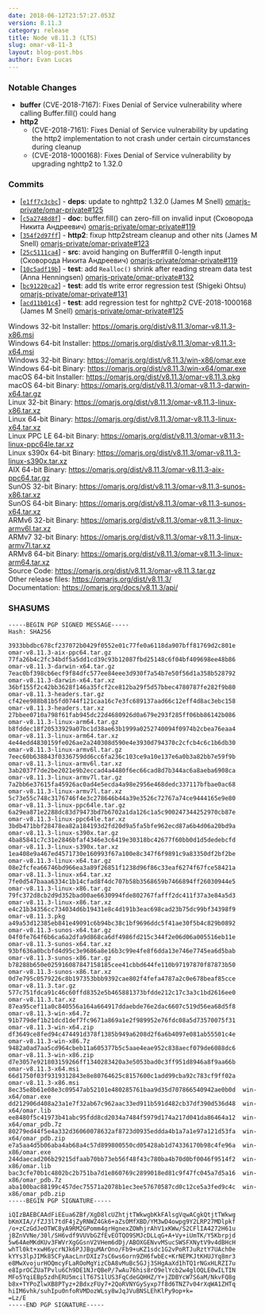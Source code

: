 ```yaml
---
date: 2018-06-12T23:57:27.053Z
version: 8.11.3
category: release
title: Node v8.11.3 (LTS)
slug: omar-v8-11-3
layout: blog-post.hbs
author: Evan Lucas
---
```


### Notable Changes

* **buffer** (CVE-2018-7167): Fixes Denial of Service vulnerability where calling Buffer.fill() could hang
* **http2**
  * (CVE-2018-7161): Fixes Denial of Service vulnerability by updating the http2 implementation to not crash under certain circumstances during cleanup
  * (CVE-2018-1000168): Fixes Denial of Service vulnerability by upgrading nghttp2 to 1.32.0

### Commits

* [[`e1ff7c3cbc`](https://github.com/omarjs/omar/commit/e1ff7c3cbc)] - **deps**: update to nghttp2 1.32.0 (James M Snell) [omarjs-private/omar-private#125](https://github.com/omarjs-private/omar-private/pull/125)
* [[`c5a2748d8f`](https://github.com/omarjs/omar/commit/c5a2748d8f)] - **doc**: buffer.fill() can zero-fill on invalid input (Сковорода Никита Андреевич) [omarjs-private/omar-private#119](https://github.com/omarjs-private/omar-private/pull/119)
* [[`354f2d97ff`](https://github.com/omarjs/omar/commit/354f2d97ff)] - **http2**: fixup http2stream cleanup and other nits (James M Snell) [omarjs-private/omar-private#123](https://github.com/omarjs-private/omar-private/pull/123)
* [[`25c5111ca4`](https://github.com/omarjs/omar/commit/25c5111ca4)] - **src**: avoid hanging on Buffer#fill 0-length input (Сковорода Никита Андреевич) [omarjs-private/omar-private#119](https://github.com/omarjs-private/omar-private/pull/119)
* [[`10c5adf19b`](https://github.com/omarjs/omar/commit/10c5adf19b)] - **test**: add `Realloc()` shrink after reading stream data test (Anna Henningsen) [omarjs-private/omar-private#132](https://github.com/omarjs-private/omar-private/pull/132)
* [[`bc91220ca2`](https://github.com/omarjs/omar/commit/bc91220ca2)] - **test**: add tls write error regression test (Shigeki Ohtsu) [omarjs-private/omar-private#131](https://github.com/omarjs-private/omar-private/pull/131)
* [[`acd11b01c4`](https://github.com/omarjs/omar/commit/acd11b01c4)] - **test**: add regression test for nghttp2 CVE-2018-1000168 (James M Snell) [omarjs-private/omar-private#125](https://github.com/omarjs-private/omar-private/pull/125)

Windows 32-bit Installer: https://omarjs.org/dist/v8.11.3/omar-v8.11.3-x86.msi<br>
Windows 64-bit Installer: https://omarjs.org/dist/v8.11.3/omar-v8.11.3-x64.msi<br>
Windows 32-bit Binary: https://omarjs.org/dist/v8.11.3/win-x86/omar.exe<br>
Windows 64-bit Binary: https://omarjs.org/dist/v8.11.3/win-x64/omar.exe<br>
macOS 64-bit Installer: https://omarjs.org/dist/v8.11.3/omar-v8.11.3.pkg<br>
macOS 64-bit Binary: https://omarjs.org/dist/v8.11.3/omar-v8.11.3-darwin-x64.tar.gz<br>
Linux 32-bit Binary: https://omarjs.org/dist/v8.11.3/omar-v8.11.3-linux-x86.tar.xz<br>
Linux 64-bit Binary: https://omarjs.org/dist/v8.11.3/omar-v8.11.3-linux-x64.tar.xz<br>
Linux PPC LE 64-bit Binary: https://omarjs.org/dist/v8.11.3/omar-v8.11.3-linux-ppc64le.tar.xz<br>
Linux s390x 64-bit Binary: https://omarjs.org/dist/v8.11.3/omar-v8.11.3-linux-s390x.tar.xz<br>
AIX 64-bit Binary: https://omarjs.org/dist/v8.11.3/omar-v8.11.3-aix-ppc64.tar.gz<br>
SunOS 32-bit Binary: https://omarjs.org/dist/v8.11.3/omar-v8.11.3-sunos-x86.tar.xz<br>
SunOS 64-bit Binary: https://omarjs.org/dist/v8.11.3/omar-v8.11.3-sunos-x64.tar.xz<br>
ARMv6 32-bit Binary: https://omarjs.org/dist/v8.11.3/omar-v8.11.3-linux-armv6l.tar.xz<br>
ARMv7 32-bit Binary: https://omarjs.org/dist/v8.11.3/omar-v8.11.3-linux-armv7l.tar.xz<br>
ARMv8 64-bit Binary: https://omarjs.org/dist/v8.11.3/omar-v8.11.3-linux-arm64.tar.xz<br>
Source Code: https://omarjs.org/dist/v8.11.3/omar-v8.11.3.tar.gz<br>
Other release files: https://omarjs.org/dist/v8.11.3/<br>
Documentation: https://omarjs.org/docs/v8.11.3/api/

<h3 id="shasums">SHASUMS</h3>

```
-----BEGIN PGP SIGNED MESSAGE-----
Hash: SHA256

3933bbdbc678cf237072b0429f0552e01c77fe0a6118da907bff81769d2c801e  omar-v8.11.3-aix-ppc64.tar.gz
77fa26b4c2fc34bdf5a5dd1cd39c93b12087fbd25148c6f04bf409698ee48b86  omar-v8.11.3-darwin-x64.tar.gz
7eac0bf398cb6ecf9f84dfc577ee84eee3d930f7a54b7e50f56d1a358b528792  omar-v8.11.3-darwin-x64.tar.xz
36bf155f2c42bb3628f146a35fcf2ce812ba29f5d57bbec4780787fe282f9b80  omar-v8.11.3-headers.tar.gz
cf42ee988b81b5fd0744f121caa16c7e3fc689137aad66c12eff4d8ac3ebc158  omar-v8.11.3-headers.tar.xz
27bbee0710a798f61fab945dc22d4680926d0a679e293f285ff06bb86142b086  omar-v8.11.3-linux-arm64.tar.gz
b8fddec18f20533929a07bc1d38ae63b1999a0252740094f0974b2cbea76eaa4  omar-v8.11.3-linux-arm64.tar.xz
4e44edd4830159fe026ae2a240308d590e4e3930d794370c2cfcb4c6c1b6db30  omar-v8.11.3-linux-armv6l.tar.gz
7eec60b638843f0336759dd6cc6fa236c103ce9a10e137e6a0b3a82bb7e59f9b  omar-v8.11.3-linux-armv6l.tar.xz
3ab2037f7de2be2021e9b2eccad4a4480f6ec66cad8d7b344ac6a8aeba6908ca  omar-v8.11.3-linux-armv7l.tar.gz
7a2bb6e37615fa45926ac0ad4e5ecda4a98e2956e468dedc337117bfbae0ac68  omar-v8.11.3-linux-armv7l.tar.xz
5c73e55c748c3176746f4e3c278646b44a39e3526c72767a74ce9444165e9e80  omar-v8.11.3-linux-ppc64le.tar.gz
6a29ea871e2288dc83d79473bd7b6702a1da126c1a5c900247344252970cb87e  omar-v8.11.3-linux-ppc64le.tar.xz
3bdb471bbf28478ea82a184193d2fd20d9a5fa5bfe962ecd87a6b4d06a20bd9a  omar-v8.11.3-linux-s390x.tar.gz
4ba85841c7c31e2846bfaf4346e3c6419e30318bc42677f60bb0d1d5dedebcfd  omar-v8.11.3-linux-s390x.tar.xz
1ea408e9a467ed4571730e160993f67a100e8c347f6f9891c9a83350df2bf2be  omar-v8.11.3-linux-x64.tar.gz
08e2fcfea66746bd966ea3a89f26851f1238d96f86c33eaf6274f67fce58421a  omar-v8.11.3-linux-x64.tar.xz
7fe0d547baaa6334c1b14cfad8f4dc707b58b3568659b7466894ff26030944e5  omar-v8.11.3-linux-x86.tar.gz
79fc372d8cb2d9d352bad00ae6630994fde802767fafff2dc411f37a3e84a5d3  omar-v8.11.3-linux-x86.tar.xz
e4c21b34356cc734034d6b19431e8c4d191b3eac698cad23b75dc99bf34398f9  omar-v8.11.3.pkg
a49a53d12385eb841e49091c6b94bc38c1bf9696ddc5f41ae30f5b4c829b0892  omar-v8.11.3-sunos-x64.tar.gz
04f0fe764f6b6ca6a2dfa9d868ca6df4986fd215c344f2e06d06a005516eb11e  omar-v8.11.3-sunos-x64.tar.xz
93bf636a0bcbfd4d95c3e9686a8e16b3c99e4fe8f6dda13e746e7745ea6d5bab  omar-v8.11.3-sunos-x86.tar.gz
b78288b650e025916087847158185cee41cbbd644fe110b97197870f87873b50  omar-v8.11.3-sunos-x86.tar.xz
0d7e795c0579226c8b197353bbb9392cae802f4fefa4787a2c0e678beaf85cce  omar-v8.11.3.tar.gz
577c751fdca91c46c60ffd8352e5b465881373bfdde212c17c3a3c1bd2616ee0  omar-v8.11.3.tar.xz
87ea95cef11a0c840556a164a664917ddaebde76e2dac6607c519d56ea68d5f8  omar-v8.11.3-win-x64.7z
91b779def1b21dcd1def7fc9671a869a1e2f989952e76fdc08a5d73570075f31  omar-v8.11.3-win-x64.zip
df3649ce8fed94c474491d378f1385b949a6208d2f6a6b4097e081ab55501c4e  omar-v8.11.3-win-x86.7z
9482a0ad7aa5cd964cbeb11a605377b5c5aae4eae952c838aecf079de6088dc6  omar-v8.11.3-win-x86.zip
d7e3057e921803159266ff1340283420a3e5053bad0c3ff951d8946a8f9aa66b  omar-v8.11.3-x64.msi
66d1750f03f9319312843e8e80764625c8157600c1add99cba92c783cf9ff02a  omar-v8.11.3-x86.msi
8ec35e8b61e08e3c09547ab52101e480285761baa9d35d707866540942ae0b0d  win-x64/omar.exe
dd212906d408a23a1e7f32ab67c962aac33ed911b591d482cb37df390d536d48  win-x64/omar.lib
ee8480f5c41973b41abc95fdd8cd2034a7484f5979d174a217d041da86464a12  win-x64/omar_pdb.7z
80279ed44f5e4a332d36060078632af8723d0935eddda4b1a7a1e97a121d53fa  win-x64/omar_pdb.zip
e7a5aa4d5b06aba4ab68a4c57d899800550cd05428ab1d74336170b98c4fe96a  win-x86/omar.exe
244daecad206b29215dfaab70bb73eb56f48f43c780ba4b70d0bf0046f9514f2  win-x86/omar.lib
bac3cfe70b1c4802bc2b751ba7d1e860769c2899018ed81c9f47fc045a7d5a16  win-x86/omar_pdb.7z
aba100bac88199c457dec75571a2078b1ec3ee57670587cd0c12ce5a3fed9c4c  win-x86/omar_pdb.zip
-----BEGIN PGP SIGNATURE-----

iQIzBAEBCAAdFiEEua6ZBf/XgD8lcUZhtjtTWkwgbKkFAlsgVqwACgkQtjtTWkwg
bKmXIA//fZJ3l7tdF4jZyRNWZ4Gk6+aZsOMfXBD/YM3wD4owpg9Y2LRP27MDlpkf
/o+zCzGdJeOTWC8yA9RM2GPomm4grHgnexZOWhjrAhV1xKWw/S2CFlIA4272H61u
jBZnVVNe/30l/SH6vdf9VUVbGZfEvEOTQO9SMJcDLLqG+A+Vy+iUmTK/Y5Kbrpjd
5w64AeMKdKUv3FWVrXgGGsnV2VHem6dDj/ABOXGENvvMSucSWSFXNytV9v4dBHcH
whTl0kt+xwH6ycrNJk6PJJBguMArOno/Fb9+uKZ1sdc1G2vPoRTJuRztY7UAch0e
kYYs3lpJIMk85CFyAacLnrDXIz7sC6ws6orn9ZH6fwbEc+KrNEPKJtKHUJYq8mr3
e8MwXvojurHOQmcyFLaROoMgYizCbA8vMuBc5GJj3SHgAaXd1hTQ1rNGxHLRZI7u
e8IprOCZUaTPvlu6Ch9DE1NJrQBeP/7wAu76his8rO9elYcb2w4glOQLE0wILTIN
MFo5YqiEBp5zdhERU5mcilT67S1lUS3FqCdeGQHHZ/Y+jZDBYcW7S6aM/NkvFQ8g
b8x+TYPoZlwXB8PTyz+2BdxzFUy7+2QoRVNYGySyxp7f8d6TNZ7v04rXqWA1ZHTq
hiIM6vhk/suhIpu0nfoRVMDozWLsy8wJqJVuBNSLEhKlPy9op+k=
=Lz/E
-----END PGP SIGNATURE-----

```
